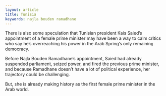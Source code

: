 ```yaml
---
layout: article
title: Tunisia
keywords: najla bouden ramadhane
---
```


There is also some speculation that Tunisian president Kais Saied’s appointment of a female prime minister may have been a way to calm critics who say he’s overreaching his power in the Arab Spring’s only remaining democracy.

Before Najla Bouden Ramadhane’s appointment, Saied had already suspended parliament, seized power, and fired the previous prime minister, and because Ramadhane doesn’t have a lot of political experience, her trajectory could be challenging.

But, she is already making history as the first female prime minister in the Arab world.
